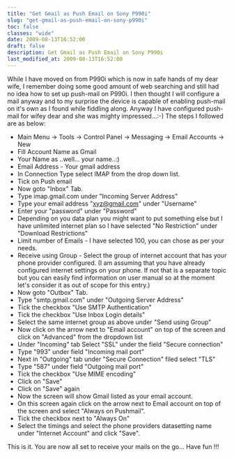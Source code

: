 ```yaml
---
title: "Get Gmail as Push Email on Sony P990i"
slug: "get-gmail-as-push-email-on-sony-p990i"
toc: false
classes: "wide"
date: 2009-08-13T16:52:00
draft: false
description: Get Gmail as Push Email on Sony P990i
last_modified_at: 2009-08-13T16:52:00
---
```

While I have moved on from P990i which is now in safe hands of my dear wife, I remember doing some good amount of web searching and still had no idea how to set up push-mail on P990i.
I then thought I will configure a mail anyway and to my surprise the device is capable of enabling push-mail on it's own as I found while fiddling along. Anyway I have configured push-mail for wifey dear and she was mighty impressed...:-)
The steps I followed are as below:
<ul>
<li>
Main Menu -&gt; Tools -&gt; Control Panel -&gt; Messaging -&gt; Email Accounts -&gt; New
</li>
<li>
Fill Account Name as Gmail
</li>
<li>
Your Name as ..well... your name..:)
</li>
<li>
Email Address - Your gmail address
</li>
<li>
In Connection Type select IMAP from the drop down list.
</li>
<li>
Tick on Push email
</li>
<li>
Now goto &quot;Inbox&quot; Tab.
</li>
<li>
Type imap.gmail.com under &quot;Incoming Server Address&quot;
</li>
<li>
Type your email address &quot;<a href="mailto:xyz@gmail.com">xyz@gmail.com</a>&quot; under &quot;Username&quot;
</li>
<li>
Enter your &quot;password&quot; under &quot;Password&quot;
</li>
<li>
Depending on you data plan you might want to put something else but I have unlimited internet plan so I have selected &quot;No Restriction&quot; under &quot;Download Restrictions&quot;
</li>
<li>
Limit number of Emails - I have selected 100, you can chose as per your needs.
</li>
<li>
Receive using Group - Select the group of internet account that has your phone provider configured. (I am assuming that you have already configured internet settings on your phone. If not that is a separate topic but you can easily find information on user manual so at the moment let's consider it as out of scope for this entry.)
</li>
<li>
Now goto &quot;Outbox&quot; Tab.
</li>
<li>
Type &quot;smtp.gmail.com&quot; under &quot;Outgoing Server Address&quot;
</li>
<li>
Tick the checkbox &quot;Use SMTP Authentication&quot;
</li>
<li>
Tick the checkbox &quot;Use Inbox Login details&quot;
</li>
<li>
Select the same internet group as above under &quot;Send using Group&quot;
</li>
<li>
Now click on the arrow next to &quot;Email account&quot; on top of the screen and click on &quot;Advanced&quot; from the dropdown list
</li>
<li>
Under &quot;Incoming&quot; tab Select &quot;SSL&quot; under the field &quot;Secure connection&quot;
</li>
<li>
Type &quot;993&quot; under field &quot;Incoming mail port&quot;
</li>
<li>
Next in &quot;Outgoing&quot; tab under &quot;Secure Connection&quot; filed select &quot;TLS&quot;
</li>
<li>
Type &quot;587&quot; under field &quot;Outgoing mail port&quot;
</li>
<li>
Tick the checkbox &quot;Use MIME encoding&quot;
</li>
<li>
Click on &quot;Save&quot;
</li>
<li>
Click on &quot;Save&quot; again
</li>
<li>
Now the screen will show Gmail listed as your email account.
</li>
<li>
On this screen again click on the arrow next to Email account on top of the screen and select &quot;Always on Pushmail&quot;.
</li>
<li>
Tick the checkbox next to &quot;Always On&quot;
</li>
<li>
Select the timings and select the phone providers datasetting name under &quot;Internet Account&quot; and click &quot;Save&quot;.
</li>
</ul>
This is it. You are now all set to receive your mails on the go...
Have fun !!!

